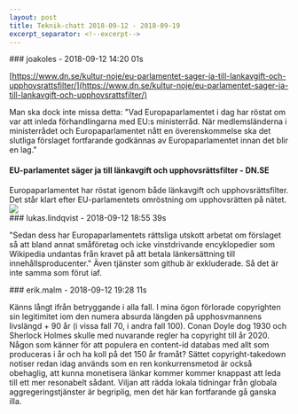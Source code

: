 ```yaml
---
layout: post
title: Teknik-chatt 2018-09-12 - 2018-09-19
excerpt_separator: <!--excerpt-->
---
```

<section class="message" markdown="1">
### joakoles - 2018-09-12 14:20 01s

[https://www.dn.se/kultur-noje/eu-parlamentet-sager-ja-till-lankavgift-och-upphovsrattsfilter/](https://www.dn.se/kultur-noje/eu-parlamentet-sager-ja-till-lankavgift-och-upphovsrattsfilter/)

Man ska dock inte missa detta: "Vad Europaparlamentet i dag har röstat om var att inleda förhandlingarna med EU:s ministerråd. När medlemsländerna i ministerrådet och Europaparlamentet nått en överenskommelse ska det slutliga förslaget fortfarande godkännas av Europaparlamentet innan det blir en lag."

<div class="attachment"><h4>EU-parlamentet säger ja till länkavgift och upphovsrättsfilter - DN.SE</h4><div class="text">Europaparlamentet har röstat igenom både länkavgift och upphovsrättsfilter. Det står klart efter EU-parlamentets omröstning om upphovsrätten på nätet.</div>
<a href="https://www.dn.se/kultur-noje/eu-parlamentet-sager-ja-till-lankavgift-och-upphovsrattsfilter/"><img src="https://cached-images.bonnier.news/cms30/UploadedImages/2018/9/12/76381db7-c9ee-4228-8f9f-d0287f68182e/bigOriginal.jpg?interpolation=lanczos-none&fit=inside|470:246&output-quality=80&output-format=jpeg" fallback="EU-parlamentet säger ja till länkavgift och upphovsrättsfilter - DN.SE"/></a></div>
    
</section>
<section class="message" markdown="1">
### lukas.lindqvist - 2018-09-12 18:55 39s

"Sedan dess har Europaparlamentets rättsliga utskott arbetat om förslaget så att bland annat småföretag och icke vinstdrivande encyklopedier som Wikipedia undantas från kravet på att betala länkersättning till innehållsproducenter." Även tjänster som github är exkluderade. Så det är inte samma som förut iaf.
</section>
<section class="message" markdown="1">
### erik.malm - 2018-09-12 19:28 11s

Känns långt ifrån betryggande i alla fall. I mina ögon förlorade copyrighten sin legitimitet iom den numera absurda längden på upphosvmannens livslängd + 90 år (i vissa fall 70, i andra fall 100). Conan Doyle dog 1930 och Sherlock Holmes skulle med nuvarande regler ha copyright till år 2020. Någon som känner för att populera en content-id databas med allt som produceras i år och ha koll på det 150 år framåt?
Sättet copyright-takedown notiser redan idag används som en ren konkurrensmetod är också obehaglig, att kunna monetisera länkar kommer kommer knappast att leda till ett mer resonabelt sådant.
Viljan att rädda lokala tidningar från globala aggregeringstjänster är begriplig, men det här kan fortfarande gå ganska illa.

<!--excerpt-->
</section>